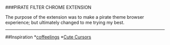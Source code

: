 ###PIRATE FILTER CHROME EXTENSION 

The purpose of the extension was to make a pirate theme browser experience; but ultimately changed to me trying my best. 

---

##Inspiration
*[coffeelings](https://chrome.google.com/webstore/detail/coffeelings/hcbddpppkcnfjifbcfnhmelpemdoepkk)
*[Cute Cursors](https://chrome.google.com/webstore/detail/cute-cursors-custom-curso/anflghppebdhjipndogapfagemgnlblh)